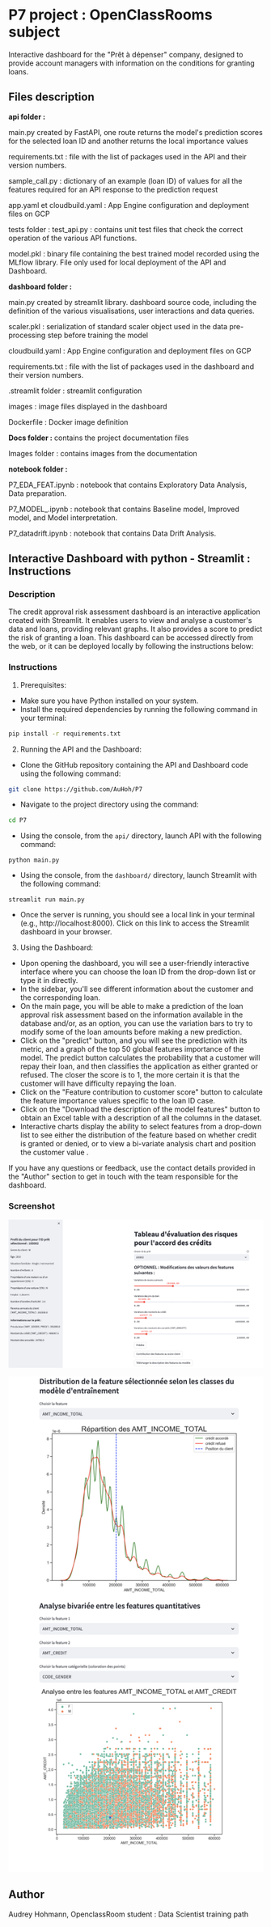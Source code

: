 # P7 project : OpenClassRooms subject
Interactive dashboard for the "Prêt à dépenser" company, designed to provide account managers with information on the conditions for granting loans. 

## Files description 
**api folder :** 

main.py created by FastAPI,  one route returns the model's prediction scores for the selected loan ID and another returns the local importance values 

requirements.txt : file with the list of packages used in the API and their version numbers.

sample_call.py : dictionary of an example (loan ID) of values for all the features required for an API response to the prediction request

app.yaml et cloudbuild.yaml : App Engine configuration and deployment files on GCP

tests folder : 
test_api.py : contains unit test files that check the correct operation of the various API functions. 

model.pkl : binary file containing the best trained model recorded using the MLflow library. File only used for local deployment of the API and Dashboard. 

**dashboard folder :**

main.py created by streamlit library. dashboard source code, including the definition of the various visualisations, user interactions and data queries.

scaler.pkl : serialization of standard scaler object used in the data pre-processing step before training the model 

cloudbuild.yaml : App Engine configuration and deployment files on GCP

requirements.txt : file with the list of packages used in the dashboard and their version numbers.

.streamlit folder : streamlit configuration

images : image files displayed in the dashboard

Dockerfile : Docker image definition

**Docs folder :**
contains the project documentation files

Images folder : contains images from the documentation

**notebook folder :**

P7_EDA_FEAT.ipynb : notebook that contains Exploratory Data Analysis, Data preparation.  

P7_MODEL_.ipynb : notebook that contains Baseline model, Improved model, and Model interpretation. 

P7_datadrift.ipynb : notebook that contains Data Drift Analysis. 

## Interactive Dashboard with python - Streamlit : Instructions
### Description
The credit approval risk assessment dashboard is an interactive application created with Streamlit. It enables users to view and analyse a customer's data and loans, providing relevant graphs. It also provides a score to predict the risk of granting a loan. 
This dashboard can be accessed directly from the web, or it can be deployed locally by following the instructions below: 


### Instructions 
1. Prerequisites:

* Make sure you have Python installed on your system.
* Install the required dependencies by running the following command in your terminal:
```sh
pip install -r requirements.txt
```
2. Running the API and the Dashboard:
* Clone the GitHub repository containing the API and Dashboard code using the following command:

```sh
git clone https://github.com/AuHoh/P7
```
* Navigate to the project directory using the command:
```sh
cd P7
```
* Using the console, from the `api/` directory, launch API with the following command:
```shell
python main.py
```

* Using the console, from the `dashboard/` directory, launch Streamlit with the following command:
```shell
streamlit run main.py
```
* Once the server is running, you should see a local link in your terminal (e.g., http://localhost:8000). Click on this link to access the Streamlit dashboard in your browser.

3. Using the Dashboard:

* Upon opening the dashboard, you will see a user-friendly interactive interface where you can choose the loan ID from the drop-down list or type it in directly. 
* In the sidebar, you'll see different information about the customer and the corresponding loan. 
* On the main page, you will be able to make a prediction of the loan approval risk assessment based on the information available in the database and/or, as an option, you can use the variation bars to try to modify some of the loan amounts before making a new prediction. 
* Click on the "predict" button, and you will see the prediction with its metric, and a graph of the top 50 global features importance of the model. The predict button calculates the probability that a customer will repay their loan, and then classifies the application as either granted or refused. The closer the score is to 1, the more certain it is that the customer will have difficulty repaying the loan. 
* Click on the "Feature contribution to customer score" button to calculate the feature importance values specific to the loan ID case.  
* Click on the "Download the description of the model features" button to obtain an Excel table with a description of all the columns in the dataset. 
* Interactive charts display the ability to select features from a drop-down list to see either the distribution of the feature based on whether credit is granted or denied, or to view a bi-variate analysis chart and position the customer value .

If you have any questions or feedback, use the contact details provided in the "Author" section to get in touch with the team responsible for the dashboard. 




### Screenshot

![Dashboard example](Docs/Images/dashboard_visu1.png)

![Dashboard example](Docs/Images/Dashboard_visu2.png)



## Author
Audrey Hohmann, OpenclassRoom student : Data Scientist training path
